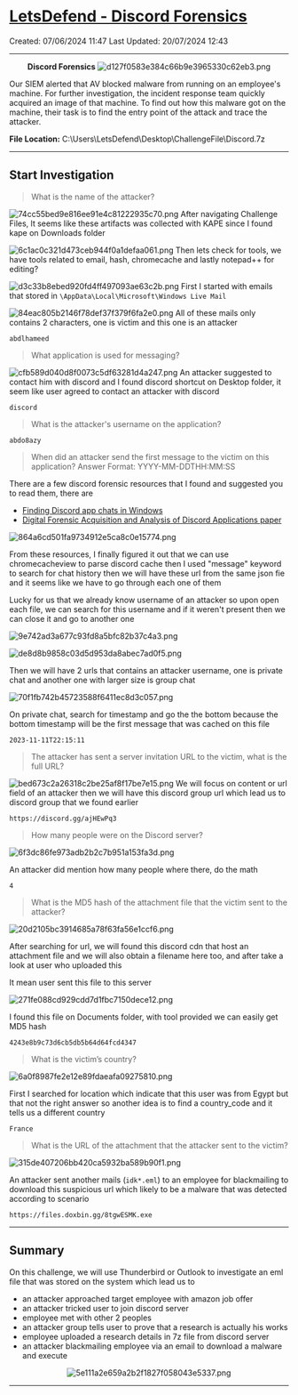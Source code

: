 # [LetsDefend - Discord Forensics](https://app.letsdefend.io/challenge/discord-forensics)
Created: 07/06/2024 11:47
Last Updated: 20/07/2024 12:43
* * *
<div align=center>

**Discord Forensics**
![d127f0583e384c66b9e3965330c62eb3.png](../../_resources/d127f0583e384c66b9e3965330c62eb3.png)
</div>
Our SIEM alerted that AV blocked malware from running on an employee's machine. For further investigation, the incident response team quickly acquired an image of that machine. To find out how this malware got on the machine, their task is to find the entry point of the attack and trace the attacker.

**File Location:** C:\Users\LetsDefend\Desktop\ChallengeFile\Discord.7z
* * *
## Start Investigation
>What is the name of the attacker?

![74cc55bed9e816ee91e4c81222935c70.png](../../_resources/74cc55bed9e816ee91e4c81222935c70.png)
After navigating Challenge Files, lt seems like these artifacts was collected with KAPE since I found kape on Downloads folder

![6c1ac0c321d473ceb944f0a1defaa061.png](../../_resources/6c1ac0c321d473ceb944f0a1defaa061.png)
Then lets check for tools, we have tools related to email, hash, chromecache and lastly notepad++ for editing?

![d3c33b8ebed920fd4ff497093ae63c2b.png](../../_resources/d3c33b8ebed920fd4ff497093ae63c2b.png)
First I started with emails that stored in `\AppData\Local\Microsoft\Windows Live Mail`

![84eac805b2146f78def37f379f6fa2e0.png](../../_resources/84eac805b2146f78def37f379f6fa2e0.png)
All of these mails only contains 2 characters, one is victim and this one is an attacker

```
abdlhameed
```

>What application is used for messaging?

![cfb589d040d8f0073c5df63281d4a247.png](../../_resources/cfb589d040d8f0073c5df63281d4a247.png)
An attacker suggested to contact him with discord and I found discord shortcut on Desktop folder, it seem like user agreed to contact an attacker with discord

```
discord
```

>What is the attacker's username on the application?
```
abdo8azy
```

>When did an attacker send the first message to the victim on this application?
Answer Format: YYYY-MM-DDTHH:MM:SS

There are a few discord forensic resources that I found and suggested you to read them, there are
- [Finding Discord app chats in Windows](https://abrignoni.blogspot.com/2018/03/finding-discord-app-chats-in-windows.html?source=post_page-----b32cb632312a--------------------------------)
- [Digital Forensic Acquisition and Analysis of Discord Applications paper](https://www.researchgate.net/publication/347044759_Digital_Forensic_Acquisition_and_Analysis_of_Discord_Applications)

![864a6cd501fa9734912e5ca8c0e15774.png](../../_resources/864a6cd501fa9734912e5ca8c0e15774.png)

From these resources, I finally figured it out that we can use chromecacheview to parse discord cache then I used "message" keyword to search for chat history then we will have these url from the same json fie and it seems like we have to go through each one of them 

Lucky for us that we already know username of an attacker so upon open each file, we can search for this username and if it weren't present then we can close it and go to another one

![9e742ad3a677c93fd8a5bfc82b37c4a3.png](../../_resources/9e742ad3a677c93fd8a5bfc82b37c4a3.png)

![de8d8b9858c03d5d953da8abec7ad0f5.png](../../_resources/de8d8b9858c03d5d953da8abec7ad0f5.png)

Then we will have 2 urls that contains an attacker username, one is private chat and another one with larger size is group chat 

![70f1fb742b45723588f6411ec8d3c057.png](../../_resources/70f1fb742b45723588f6411ec8d3c057.png)

On private chat, search for timestamp and go the the bottom because the bottom timestamp will be the first message that was cached on this file

```
2023-11-11T22:15:11
```

>The attacker has sent a server invitation URL to the victim, what is the full URL?

![bed673c2a26318c2be25af8f17be7e15.png](../../_resources/bed673c2a26318c2be25af8f17be7e15.png)
We will focus on content or url field of an attacker then we will have this discord group url which lead us to discord group that we found earlier

```
https://discord.gg/ajHEwPq3
```

>How many people were on the Discord server?

![6f3dc86fe973adb2b2c7b951a153fa3d.png](../../_resources/6f3dc86fe973adb2b2c7b951a153fa3d.png)

An attacker did mention how many people where there, do the math

```
4
```

>What is the MD5 hash of the attachment file that the victim sent to the attacker?

![20d2105bc3914685a78f63fa56e1ccf6.png](../../_resources/20d2105bc3914685a78f63fa56e1ccf6.png)

After searching for url, we will found this discord cdn that host an attachment file and we will also obtain a filename here too, and after take a look at user who uploaded this 

It mean user sent this file to this server

![271fe088cd929cdd7d1fbc7150dece12.png](../../_resources/271fe088cd929cdd7d1fbc7150dece12.png)

I found this file on Documents folder, with tool provided we can easily get MD5 hash

```
4243e8b9c73d6cb5db5b64d64fcd4347
```

>What is the victim’s country?

![6a0f8987fe2e12e89fdaeafa09275810.png](../../_resources/6a0f8987fe2e12e89fdaeafa09275810.png)

First I searched for location which indicate that this user was from Egypt but that not the right answer so another idea is to find a country_code and it tells us a different country 

```
France
```

>What is the URL of the attachment that the attacker sent to the victim?

![315de407206bb420ca5932ba589b90f1.png](../../_resources/315de407206bb420ca5932ba589b90f1.png)

An attacker sent another mails  (`idk*.eml`) to an employee for blackmailing to download this suspicious url which likely to be a malware that was detected according to scenario

```
https://files.doxbin.gg/8tgwESMK.exe
```

* * *
## Summary

On this challenge, we will use Thunderbird or Outlook to investigate an eml file that was stored on the system which lead us to 
- an attacker approached target employee with amazon job offer 
- an attacker tricked user to join discord server
- employee met with other 2 peoples 
- an attacker group tells user to prove that a research is actually his works
- employee uploaded a research details in 7z file from discord server
- an attacker blackmailing employee via an email to download a malware and execute

<div align=center>

![5e111a2e659a2b2f1827f058043e5337.png](../../_resources/5e111a2e659a2b2f1827f058043e5337.png)
</div>

* * *
